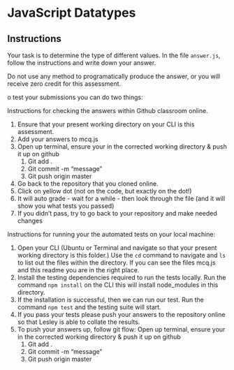# JavaScript Datatypes

## Instructions

Your task is to determine the type of different values. In the file `answer.js`, follow the instructions and write down your answer.

Do not use any method to programatically produce the answer, or you will receive zero credit for this assessment.

o test your submissions you can do two things:

Instructions for checking the answers within Github classroom online.

1. Ensure that your present working directory on your CLI is this assessment.
2. Add your answers to mcq.js
3. Open up terminal, ensure your in the corrected working directory & push it up on github
   1. Git add .
   2. Git commit -m “message”
   3. Git push origin master
4. Go back to the repository that you cloned online.
5. Click on yellow dot (not on the code, but exactly on the dot!)
6. It will auto grade - wait for a while - then look through the file (and it will show you what tests you passed)
7. If you didn’t pass, try to go back to your repository and make needed changes

Instructions for running your the automated tests on your local machine:

1. Open your CLI (Ubuntu or Terminal and navigate so that your present working directory is this folder.) Use the `cd` command to navigate and `ls` to list out the files within the directory. If you can see the files mcq.js and this readme you are in the right place.
2. Install the testing dependencies required to run the tests locally. Run the command `npm install` on the CLI this will install node_modules in this directory.
3. If the installation is successful, then we can run our test. Run the command `npm test` and the testing suite will start.
4. If you pass your tests please push your answers to the repository online so that Lesley is able to collate the results.
5. To push your answers up, follow git flow:
   Open up terminal, ensure your in the corrected working directory & push it up on github
   1. Git add .
   2. Git commit -m “message”
   3. Git push origin master
